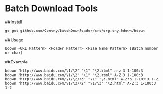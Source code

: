 Batch Download Tools 
===
##Install
```
go get github.com/Centny/BatchDownloader/src/org.cny.bdown/bdown
```

##Usage
```
bdown <URL Pattern> <Folder Pattern> <File Name Pattern> [Batch number or char]
```
##Example
```
bdown "http://www.baidu.com/\1/\2" "\1" "\2.html" a-z:3 1-100:3
bdown "http://www.baidu.com/\1/\2" "\1" "\2.html" A-Z:3 1-100:3
bdown "http://www.baidu.com/\1/\2/\3" "\1" "\3.html" A-Z:3 1-100:3 1-2
bdown "http://www.baidu.com/\1/\3/\2" "\1/\3" "\2.html" A-Z:3 1-100:3 1-2
```